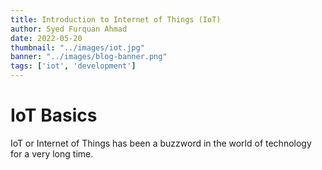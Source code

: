 ```yaml
---
title: Introduction to Internet of Things (IoT)
author: Syed Furquan Ahmad
date: 2022-05-20
thumbnail: "../images/iot.jpg"
banner: "../images/blog-banner.png"
tags: ['iot', 'development']
---
```


# IoT Basics

IoT or Internet of Things has been a buzzword in the world of technology for a
very long time.